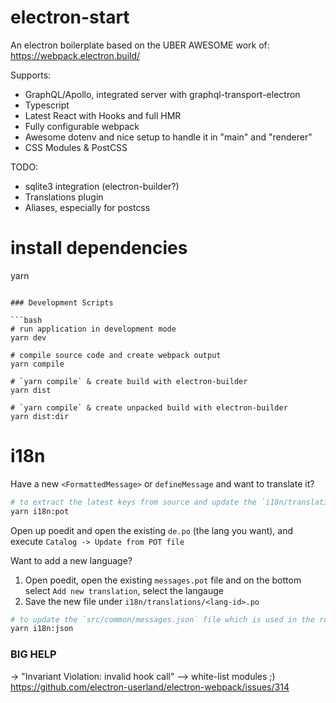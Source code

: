 # electron-start

An electron boilerplate based on the UBER AWESOME work of: https://webpack.electron.build/

Supports:

- GraphQL/Apollo, integrated server with graphql-transport-electron
- Typescript
- Latest React with Hooks and full HMR
- Fully configurable webpack
- Awesome dotenv and nice setup to handle it in "main" and "renderer"
- CSS Modules & PostCSS

TODO:

- sqlite3 integration (electron-builder?)
- Translations plugin
- Aliases, especially for postcss

# install dependencies

yarn

````

### Development Scripts

```bash
# run application in development mode
yarn dev

# compile source code and create webpack output
yarn compile

# `yarn compile` & create build with electron-builder
yarn dist

# `yarn compile` & create unpacked build with electron-builder
yarn dist:dir
````

# i18n

Have a new `<FormattedMessage>` or `defineMessage` and want to translate it?

```bash
# to extract the latest keys from source and update the `i18n/translations/messages.pot` file
yarn i18n:pot
```

Open up poedit and open the existing `de.po` (the lang you want), and execute `Catalog -> Update from POT file`

Want to add a new language?

1. Open poedit, open the existing `messages.pot` file and on the bottom select `Add new translation`, select the langauge
2. Save the new file under `i18n/translations/<lang-id>.po`

```bash
# to update the `src/common/messages.json` file which is used in the runtime
yarn i18n:json
```

### BIG HELP

-> "Invariant Violation: invalid hook call"
--> white-list modules ;)
https://github.com/electron-userland/electron-webpack/issues/314
